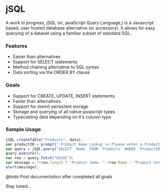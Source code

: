 # jSQL

A work in progress, jSQL (or, javaScript Query Language,) is a Javascript based, user hosted database alternative (or accessory). It allows for easy querying of a dataset using a familiar subset of standard SQL.

### Features
 - Easier than alternatives
 - Support for SELECT statements
 - Method chaining alternative to SQL syntax
 - Data sorting via the ORDER BY clause
 
### Goals
 - Support for CREATE, UPDATE, INSERT  statements
 - Faster than alternatives
 - Support for (semi) persistent storage
 - Storage and querying of all native javascript types
 - Typecasting data depending on it's column type
 
### Sample Usage
```javascript
jSQL.createTable("Products", data);
var productID = prompt(" Product Name Lookup \n Please enter a Product ID#:");
var query = jSQL.query("SELECT `Name` FROM `Products` WHERE `ProductID` = '" +productID+ "'");
query.execute();
var row = query.fetch("ASSOC");
var message = !!row.length ? "Product name: " +row.Name : "Product not found.";
alert(message);
```

@todo Post documentation after completed all goals

Stay tuned...
